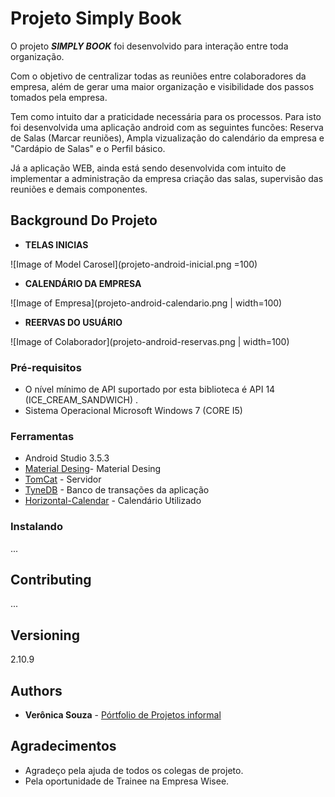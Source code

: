 # Projeto Simply Book
   
O projeto ***SIMPLY BOOK*** foi desenvolvido para interação entre toda organização. 

Com o objetivo de centralizar todas as reuniões entre colaboradores da empresa, além de gerar uma maior organização e visibilidade dos passos tomados pela empresa. 

Tem como intuito dar a praticidade necessária para os processos. Para isto foi desenvolvida uma aplicação android com as seguintes funcões: Reserva de Salas (Marcar reuniões), Ampla vizualização do calendário da empresa e "Cardápio de Salas" e o Perfil básico.

Já a aplicação WEB, ainda está sendo desenvolvida com intuito de implementar a administração da empresa criação das salas, supervisão das reuniões e demais componentes.

## Background Do Projeto 

* **TELAS INICIAS**

![Image of Model Carosel](projeto-android-inicial.png =100)

* **CALENDÁRIO DA EMPRESA**

![Image of Empresa](projeto-android-calendario.png | width=100)

* **REERVAS DO USUÁRIO**

![Image of Colaborador](projeto-android-reservas.png | width=100)


### Pré-requisitos

* O nível mínimo de API suportado por esta biblioteca é API 14 (ICE_CREAM_SANDWICH) .
* Sistema Operacional 
     Microsoft Windows 7 (CORE I5)


### Ferramentas 

* Android Studio 3.5.3
* [Material Desing](https://material.io/develop/android/docs/getting-started/)- Material Desing
* [TomCat](http://tomcat.apache.org/) - Servidor
* [TyneDB](https://tinydb.readthedocs.io/en/latest/) - Banco de transações da aplicação
* [Horizontal-Calendar](https://github.com/Mulham-Raee/Horizontal-Calendar) - Calendário Utilizado


### Instalando
...

## Contributing
...

## Versioning
   2.10.9 

## Authors

* **Verônica Souza** - [Pórtfolio de Projetos informal](https://www.instagram.com/onix.coding/)

## Agradecimentos

* Agradeço pela ajuda de todos os colegas de projeto.
* Pela oportunidade de Trainee na Empresa Wisee.

